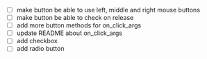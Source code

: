  - [ ] make button be able to use left, middle and right mouse buttons
 - [ ] make button be able to check on release
 - [ ] add more button methods for on_click_args
 - [ ] update README about on_click_args
 - [ ] add checkbox
 - [ ] add radio button